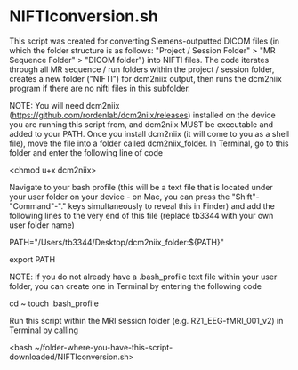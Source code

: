 # NIFTIconversion.sh

This script was created for converting Siemens-outputted DICOM files (in which the folder structure is as follows: "Project / Session Folder" > "MR Sequence Folder" > "DICOM folder") into NIFTI files. 
The code iterates through all MR sequence / run folders within the project / session folder, creates a new folder ("NIFTI") 
for dcm2niix output, then runs the dcm2niix program if there are no nifti files in this subfolder.

NOTE: You will need dcm2niix (https://github.com/rordenlab/dcm2niix/releases) installed on the device you are running this script from, and dcm2niix MUST 
be executable and added to your PATH. Once you install dcm2niix (it will come to you as a shell file), move the
file into a folder called dcm2niix_folder. In Terminal, go to this folder and enter the following line of code

<chmod u+x dcm2niix>


Navigate to your bash profile (this will be a text file that is located under your user folder on your device - on Mac, you can press the "Shift"-"Command"-"." keys simultaneously to reveal this in Finder) and add the following lines to the very end of this file (replace tb3344 with your own user folder name)

PATH="/Users/tb3344/Desktop/dcm2niix_folder:${PATH}"

export PATH


NOTE: if you do not already have a .bash_profile text file within your user folder, you can create one in Terminal by entering the following code

cd ~
touch .bash_profile


Run this script within the MRI session folder (e.g. R21_EEG-fMRI_001_v2) in Terminal by calling

<bash ~/folder-where-you-have-this-script-downloaded/NIFTIconversion.sh>
